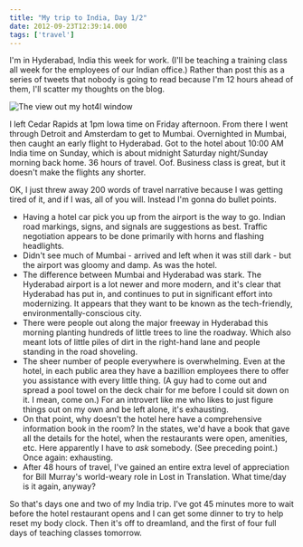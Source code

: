 ```yaml
---
title: "My trip to India, Day 1/2"
date: 2012-09-23T12:39:14.000
tags: ['travel']
---
```


I'm in Hyderabad, India this week for work. (I'll be teaching a training class all week for the employees of our Indian office.) Rather than post this as a series of tweets that nobody is going to read because I'm 12 hours ahead of them, I'll scatter my thoughts on the blog.

![The view out my hot4l window](/images/2012/india-out-the-hotel-window.jpeg)

I left Cedar Rapids at 1pm Iowa time on Friday afternoon. From there I went through Detroit and Amsterdam to get to Mumbai. Overnighted in Mumbai, then caught an early flight to Hyderabad. Got to the hotel about 10:00 AM India time on Sunday, which is about midnight Saturday night/Sunday morning back home. 36 hours of travel. Oof. Business class is great, but it doesn't make the flights any shorter.

OK, I just threw away 200 words of travel narrative because I was getting tired of it, and if I was, all of you will. Instead I'm gonna do bullet points.

- Having a hotel car pick you up from the airport is the way to go. Indian road markings, signs, and signals are suggestions as best. Traffic negotiation appears to be done primarily with horns and flashing headlights.
- Didn't see much of Mumbai - arrived and left when it was still dark - but the airport was gloomy and damp. As was the hotel.
- The difference between Mumbai and Hyderabad was stark. The Hyderabad airport is a lot newer and more modern, and it's clear that Hyderabad has put in, and continues to put in significant effort into modernizing. It appears that they want to be known as the tech-friendly, environmentally-conscious city.
- There were people out along the major freeway in Hyderabad this morning planting hundreds of little trees to line the roadway. Which also meant lots of little piles of dirt in the right-hand lane and people standing in the road shoveling.
- The sheer number of people everywhere is overwhelming. Even at the hotel, in each public area they have a bazillion employees there to offer you assistance with every little thing. (A guy had to come out and spread a pool towel on the deck chair for me before I could sit down on it. I mean, come on.) For an introvert like me who likes to just figure things out on my own and be left alone, it's exhausting.
- On that point, why doesn't the hotel here have a comprehensive information book in the room? In the states, we'd have a book that gave all the details for the hotel, when the restaurants were open, amenities, etc. Here apparently I have to _ask_ somebody. (See preceding point.) Once again: exhausting.
- After 48 hours of travel, I've gained an entire extra level of appreciation for Bill Murray's world-weary role in Lost in Translation. What time/day is it again, anyway?

So that's days one and two of my India trip. I've got 45 minutes more to wait before the hotel restaurant opens and I can get some dinner to try to help reset my body clock. Then it's off to dreamland, and the first of four full days of teaching classes tomorrow.
